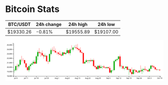# Bitcoin Stats

BTC/USDT|24h change|24h high|24h low|
|---|---|---|---|
|$19330.26|-0.81%|$19555.89|$19107.00|

<img src="./chart.svg">
